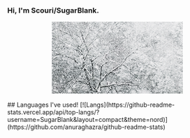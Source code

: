 ### Hi, I'm Scouri/SugarBlank.
<p align="center">
  <img src="https://github.com/SugarBlank/SugarBlank/blob/main/assets/Snow.gif">
</p>
## Languages I've used!
[![Langs](https://github-readme-stats.vercel.app/api/top-langs/?username=SugarBlank&layout=compact&theme=nord)](https://github.com/anuraghazra/github-readme-stats)

<!--
**SugarBlank/SugarBlank** is a ✨ _special_ ✨ repository because its `README.md` (this file) appears on your GitHub profile.

Here are some ideas to get you started:

- 🔭 I’m currently working on ...
- 🌱 I’m currently learning ...
- 👯 I’m looking to collaborate on ...
- 🤔 I’m looking for help with ...
- 💬 Ask me about ...
- 📫 How to reach me: ...
- 😄 Pronouns: ...
- ⚡ Fun fact: ...
-->
